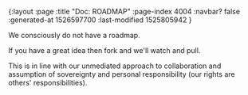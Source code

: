 {:layout :page
 :title "Doc: ROADMAP"
 :page-index 4004
 :navbar? false
 :generated-at 1526597700
 :last-modified 1525805942
 }

We consciously do not have a roadmap. 

If you have a great idea then fork and we'll watch and pull.

This is in line with our unmediated approach to collaboration and assumption of 
sovereignty and personal responsibility (our rights are others' responsibilities).